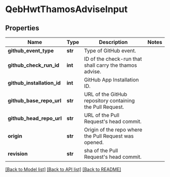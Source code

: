 # QebHwtThamosAdviseInput

## Properties
Name | Type | Description | Notes
------------ | ------------- | ------------- | -------------
**github_event_type** | **str** | Type of GitHub event. |
**github_check_run_id** | **int** | ID of the check-run that shall carry the thamos advise. |
**github_installation_id** | **int** | GitHub App Installation ID. |
**github_base_repo_url** | **str** | URL of the GitHub repository containing the Pull Request. |
**github_head_repo_url** | **str** | URL of the Pull Request&#x27;s head commit. |
**origin** | **str** | Origin of the repo where the Pull Request was opened. |
**revision** | **str** | sha of the Pull Request&#x27;s head commit. |

[[Back to Model list]](../README.md#documentation-for-models) [[Back to API list]](../README.md#documentation-for-api-endpoints) [[Back to README]](../README.md)

